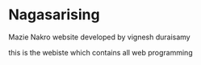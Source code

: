 # Nagasarising
Mazie Nakro website developed by vignesh duraisamy

this is the webiste which contains all web programming
